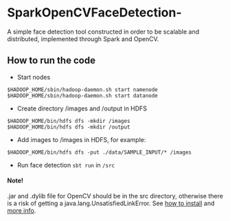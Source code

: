 # SparkOpenCVFaceDetection-
A simple face detection tool constructed in order to be scalable and distributed, implemented through Spark and OpenCV.


## How to run the code
- Start nodes
```
$HADOOP_HOME/sbin/hadoop-daemon.sh start namenode
$HADOOP_HOME/sbin/hadoop-daemon.sh start datanode
```

- Create directory /images and /output in HDFS
```
$HADOOP_HOME/bin/hdfs dfs -mkdir /images
$HADOOP_HOME/bin/hdfs dfs -mkdir /output
```


- Add images to /images in HDFS, for example:
```
$HADOOP_HOME/bin/hdfs dfs -put ./data/SAMPLE_INPUT/* /images
```


- Run face detection
`sbt run` in `/src`

#### Note!
.jar and .dylib file for OpenCV should be in the src directory, otherwise there is a risk of getting a java.lang.UnsatisfiedLinkError. See [how to install](https://opencv-java-tutorials.readthedocs.io/en/latest/01-installing-opencv-for-java.html) and [more info](https://github.com/opencv/opencv/tree/master/samples/java/sbt).

